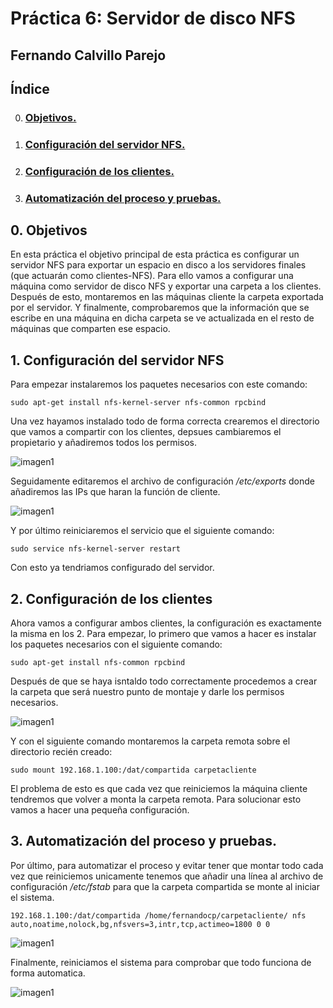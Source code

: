 # Práctica 6: Servidor de disco NFS
## Fernando Calvillo Parejo

## Índice

0. ### [Objetivos.](#0)
1. ### [Configuración del servidor NFS.](#1)
2. ### [Configuración de los clientes.](#2)
3. ### [Automatización del proceso y pruebas.](#3)

<div id='0' />

## 0. Objetivos

En esta práctica el objetivo principal de esta práctica es configurar un servidor NFS para exportar un
espacio en disco a los servidores finales (que actuarán como clientes-NFS). Para ello vamos a configurar una máquina como servidor de disco NFS y exportar una carpeta a los clientes. Después de esto, montaremos en las máquinas cliente la carpeta exportada por el servidor. Y finalmente, comprobaremos que la información que se escribe en una máquina en dicha carpeta
se ve actualizada en el resto de máquinas que comparten ese espacio.

<div id='1' />

## 1. Configuración del servidor NFS
Para empezar instalaremos los paquetes necesarios con este comando:

`sudo apt-get install nfs-kernel-server nfs-common rpcbind`

Una vez hayamos instalado todo de forma correcta crearemos el directorio que vamos a compartir con los clientes, depsues cambiaremos el propietario y añadiremos todos los permisos.

![imagen1](https://github.com/FernandoCP/SWAP/blob/master/Práctica6/imagenes/crea.png)

Seguidamente editaremos el archivo de configuración _/etc/exports_ donde añadiremos las IPs que haran la función de cliente. 

![imagen1](https://github.com/FernandoCP/SWAP/blob/master/Práctica6/imagenes/arch.png)

Y por último reiniciaremos el servicio que el siguiente comando:

`sudo service nfs-kernel-server restart`

Con esto ya tendriamos configurado del servidor.

<div id='2' />

## 2. Configuración de los clientes

Ahora vamos a configurar ambos clientes, la configuración es exactamente la misma en los 2. Para empezar, lo primero que vamos a hacer es instalar los paquetes necesarios con el siguiente comando:

`sudo apt-get install nfs-common rpcbind`

Después de que se haya isntaldo todo correctamente procedemos a crear la carpeta que será nuestro punto de montaje y darle los permisos necesarios.

![imagen1](https://github.com/FernandoCP/SWAP/blob/master/Práctica6/imagenes/crea2.png)

Y con el siguiente comando montaremos la carpeta remota sobre el directorio recién creado:

`sudo mount 192.168.1.100:/dat/compartida carpetacliente`

El problema de esto es que cada vez que reiniciemos la máquina cliente tendremos que volver a monta la carpeta remota. Para solucionar esto vamos a hacer una pequeña configuración.

<div id='3' />

## 3. Automatización del proceso y pruebas.

Por último, para automatizar el proceso y evitar tener que montar todo cada vez que reiniciemos unicamente tenemos que añadir una línea al archivo de configuración _/etc/fstab_ para que la carpeta compartida se monte al iniciar el sistema.

`192.168.1.100:/dat/compartida /home/fernandocp/carpetacliente/ nfs auto,noatime,nolock,bg,nfsvers=3,intr,tcp,actimeo=1800 0 0`

![imagen1](https://github.com/FernandoCP/SWAP/blob/master/Práctica6/imagenes/ulti.png)

Finalmente, reiniciamos el sistema para comprobar que todo funciona de forma automatica.


![imagen1](https://github.com/FernandoCP/SWAP/blob/master/Práctica6/imagenes/4.png)

